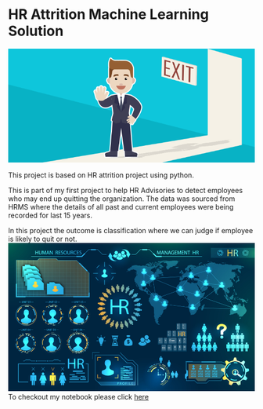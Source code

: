 # HR Attrition Machine Learning Solution
![enter image description here](https://github.com/jitendradk/hr-employee-attrition/blob/main/Attrtion.png?raw=true)

This project is based on HR attrition project using python.

This is part of my first project to help HR Advisories to detect employees who may end up quitting the organization. The data was sourced from HRMS where the details of all past and current employees were being recorded for last 15 years.

In this project the outcome is classification where we can judge if employee is likely to quit or not.
![enter image description here](https://github.com/jitendradk/hr-employee-attrition/blob/main/hr-analytics-10.jpg?raw=true)
To checkout my notebook please click [here](https://github.com/jitendradk/hr-employee-attrition/blob/main/HR_Analytics.ipynb)
